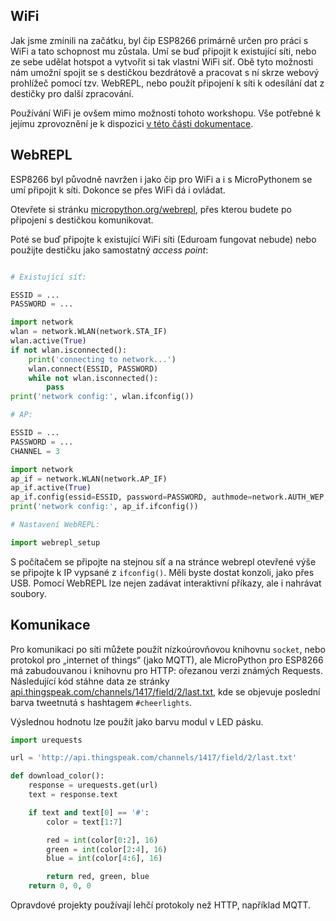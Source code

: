 
## WiFi

Jak jsme zmínili na začátku, byl čip ESP8266 primárně určen pro práci s WiFi
a tato schopnost mu zůstala. Umí se buď připojit k existující síti, nebo
ze sebe udělat hotspot a vytvořit si tak vlastní WiFi síť. Obě tyto možnosti
nám umožní spojit se s destičkou bezdrátově a pracovat s ní skrze
webový prohlížeč pomocí tzv. WebREPL, nebo použít připojení k síti k odesílání
dat z destičky pro další zpracování.

Používání WiFi je ovšem mimo možnosti tohoto workshopu. Vše potřebné k jejímu
zprovoznění je k dispozici [v této části dokumentace](https://docs.micropython.org/en/latest/esp8266/esp8266/tutorial/repl.html#webrepl-a-prompt-over-wifi).








## WebREPL

ESP8266 byl původně navržen i jako čip pro WiFi a i s MicroPythonem se umí připojit k síti.
Dokonce se přes WiFi dá i ovládat.

Otevřete si stránku [micropython.org/webrepl](http://micropython.org/webrepl/),
přes kterou budete po připojení s destičkou komunikovat.

Poté se buď připojte k existující WiFi síti (Eduroam fungovat nebude) nebo
použijte destičku jako samostatný *access point*:

```python

# Existující síť:

ESSID = ...
PASSWORD = ...

import network
wlan = network.WLAN(network.STA_IF)
wlan.active(True)
if not wlan.isconnected():
    print('connecting to network...')
    wlan.connect(ESSID, PASSWORD)
    while not wlan.isconnected():
        pass
print('network config:', wlan.ifconfig())

# AP:

ESSID = ...
PASSWORD = ...
CHANNEL = 3

import network
ap_if = network.WLAN(network.AP_IF)
ap_if.active(True)
ap_if.config(essid=ESSID, password=PASSWORD, authmode=network.AUTH_WEP, channel=CHANNEL)
print('network config:', ap_if.ifconfig())

# Nastavení WebREPL:

import webrepl_setup
```

S počítačem se připojte na stejnou síť a na stránce webrepl otevřené výše
se připojte k IP vypsané z `ifconfig()`. Měli byste dostat konzoli, jako přes
USB. Pomocí WebREPL lze nejen zadávat interaktivní příkazy, ale i nahrávat
soubory.


## Komunikace

Pro komunikaci po síti můžete použít nízkoúrovňovou knihovnu `socket`,
nebo protokol pro „internet of things“ (jako MQTT), ale
MicroPython pro ESP8266 má zabudouvanou i knihovnu pro HTTP:
ořezanou verzi známých Requests.
Následující kód stáhne data ze stránky
[api.thingspeak.com/channels/1417/field/2/last.txt](http://api.thingspeak.com/channels/1417/field/2/last.txt),
kde se objevuje poslední barva tweetnutá s hashtagem `#cheerlights`.

Výslednou hodnotu lze použít jako barvu modul v LED pásku.

```python
import urequests

url = 'http://api.thingspeak.com/channels/1417/field/2/last.txt'

def download_color():
    response = urequests.get(url)
    text = response.text

    if text and text[0] == '#':
        color = text[1:7]

        red = int(color[0:2], 16)
        green = int(color[2:4], 16)
        blue = int(color[4:6], 16)

        return red, green, blue
    return 0, 0, 0
```

Opravdové projekty používají lehčí protokoly než HTTP, například MQTT.
